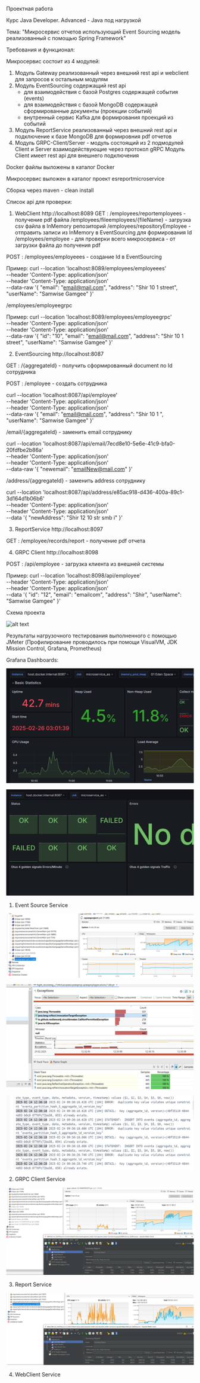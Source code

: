 Проектная работа 

Курс Java Developer. Advanced - Java под нагрузкой

Тема: "Микросервис отчетов использующий Event Sourcing модель реализованный с помощью Spring Framework"

Требования и функционал:

Микросервис состоит из 4 модулей:
1) Модуль Gateway реализованный через внешний rest api и webclient для запросов к остальным модулям
2) Модуль EventSourcing содержащий rest api 
   - для взаимодействия с базой Postgres содержащей события (events)
   - для взаимодействия с базой MongoDB содержащей сформированные документы (проекции событий) 
   - внутренный сервис Kafka для формирования проекций из событий
3) Модуль ReportService реализованный через внешний rest api и подключение к базе MongoDB для формировния pdf отчетов
4) Модуль GRPC-Client/Server - модуль состоящий из 2 подмодулей Client и Server взаимодействующие через протокол gRPC
   Модуль Client имеет rest api для внешнего подключения

Docker файлы выложены в каталог Docker

Микросервис выложен в каталог проект esreportmicroservice

Сборка через maven - clean install

Список api для проверки:

1) WebClient
 http://localhost:8089
 GET :
 /employees/reportemployees - получение pdf файла
 /employees/fileemployees/{fileName} - загрузка csv файла в InMemory репозиторий
 /employees/repositoryEmployee - отправить записи из InMemory в EventSourcing для формирования Id
 /employees/employee - для проверки всего микросервиса - от загрузки файла до получения pdf

 POST :
 /employees/employeees - создание Id в EventSourcing

Пример:
curl --location 'localhost:8089/employees/employeees' \
--header 'Content-Type: application/json' \
--header 'Content-Type: application/json' \
--data-raw '{
    "email": "email@mail.com",
    "address": "Shir 10 1 street",
    "userName": "Samwise Gamgee"
}'

 /employees/employeegrpc

 Пример:
 curl --location 'localhost:8089/employees/employeegrpc' \
--header 'Content-Type: application/json' \
--header 'Content-Type: application/json' \
--data-raw '{
    "id": "10",
    "email": "email@mail.com",
    "address": "Shir 10 1 street",
    "userName": "Samwise Gamgee"
}'

2) EventSourcing 
 http://localhost:8087

 GET :
  /{aggregateId} - получить сформированный document по Id сотрудника

 POST :
  /employee - создать сотрудника

curl --location 'localhost:8087/api/employee' \
--header 'Content-Type: application/json' \
--header 'Content-Type: application/json' \
--data-raw '{
    "email": "email@mail.com",
    "address": "Shir 10 1 ",
    "userName": "Samwise Gamgee"
}'

  /email/{aggregateId} - заменить email сотруднику

curl --location 'localhost:8087/api/email/7ecd8e10-5e6e-41c9-bfa0-20fdfbe2b86a' \
--header 'Content-Type: application/json' \
--header 'Content-Type: application/json' \
--data-raw '{
    "newemail": "emailNew@mail.com"
}'

  /address/{aggregateId} - заменить address сотруднику

  curl --location 'localhost:8087/api/address/e85ac918-d436-400a-89c1-3d164d1b06b6' \
--header 'Content-Type: application/json' \
--header 'Content-Type: application/json' \
--data '{
    "newAddress": "Shir 12 10 str smb i"
}'


3) ReportService
 http://localhost:8097

 GET :
 /employee/records/report - получение pdf отчета

4) GRPC Client
 http://localhost:8098

 POST :
 /api/employee - загрузка клиента из внешней системы

Пример:
curl --location 'localhost:8098/api/employee' \
--header 'Content-Type: application/json' \
--header 'Content-Type: application/json' \
--data '{
    "id": "12",
    "email": "emailcom",
    "address": "Shir",
    "userName": "Samwise Gamgee"
}'

Схема проекта 

![alt text](<project schema-1.jpg>)

Результаты нагрузочного тестирования выполненного с помощью JMeter
(Профилирование проводилось при помощи VisualVM, JDK Mission Control, Grafana, Prometheus)

Grafana Dashboards:

![alt text](projectTechMetrics-1.PNG)

![alt text](project4GoldenSignals-1.PNG)


1. Event Source Service

![alt text](projectCQRSESVisualVM-1.PNG)

![alt text](projectCQRSESJDKMissionControl-1.PNG)

![alt text](projectCQRSESJDKMissionControl-ProgressErrors-1.PNG)

2. GRPC Client Service

![alt text](projectGrpsClientVisualVM-1.PNG)

3. Report Service

![alt text](projectReportVisualVM-1.PNG)

4. WebClient Service


